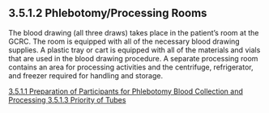 ## 3.5.1.2 Phlebotomy/Processing Rooms

The blood drawing (all three draws) takes place in the patient’s room at the GCRC.  The room is equipped with all of the necessary blood drawing supplies.  A plastic tray or cart is equipped with all of the materials and vials that are used in the blood drawing procedure.   A separate processing room contains an area for processing activities and the centrifuge, refrigerator, and freezer required for handling and storage.

<div class="center">
<div class="btn-group">
  <a href=":pages_path:/manuals/blood-collection-processing/3-05-01-01-ppt-preparation.md" class="btn btn-default">
    <span class="glyphicon glyphicon-chevron-left"></span>
    3.5.1.1 Preparation of Participants for Phlebotomy
  </a>

  <a href=":pages_path:/manuals/blood-collection-processing" class="btn btn-default">
    <span class="glyphicon glyphicon-chevron-up"></span>
    Blood Collection and Processing
  </a>

  <a href=":pages_path:/manuals/blood-collection-processing/3-05-01-03-priority-of-tubes.md" class="btn btn-success">
    3.5.1.3 Priority of Tubes
    <span class="glyphicon glyphicon-chevron-right"></span>
  </a>
</div>
</div>
